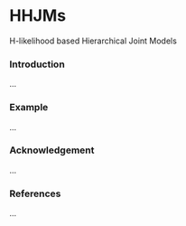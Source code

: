# HHJMs
H-likelihood based Hierarchical Joint Models

### Introduction
...

### Example 
...

### Acknowledgement
...

### References
...

